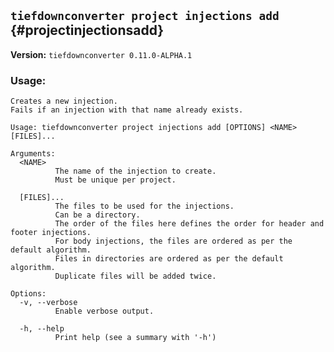 ## `tiefdownconverter project injections add` {#projectinjectionsadd}

**Version:** `tiefdownconverter 0.11.0-ALPHA.1`

### Usage:
```
Creates a new injection.
Fails if an injection with that name already exists.

Usage: tiefdownconverter project injections add [OPTIONS] <NAME> [FILES]...

Arguments:
  <NAME>
          The name of the injection to create.
          Must be unique per project.

  [FILES]...
          The files to be used for the injections.
          Can be a directory.
          The order of the files here defines the order for header and footer injections.
          For body injections, the files are ordered as per the default algorithm.
          Files in directories are ordered as per the default algorithm.
          Duplicate files will be added twice.

Options:
  -v, --verbose
          Enable verbose output.

  -h, --help
          Print help (see a summary with '-h')
```


